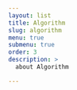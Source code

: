 ```yaml
---
layout: list
title: Algorithm
slug: algorithm
menu: true
submenu: true
order: 3
description: >
  about Algorithm

---
```

